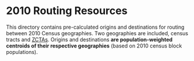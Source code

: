 # 2010 Routing Resources

This directory contains pre-calculated origins and destinations for routing between 2010 Census geographies. Two geographies are included, census tracts and [ZCTAs](https://www.census.gov/programs-surveys/geography/guidance/geo-areas/zctas.html). Origins and destinations **are population-weighted centroids of their respective geographies** (based on 2010 census block populations).